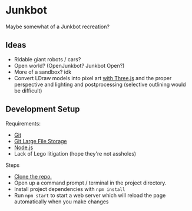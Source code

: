 # Junkbot

Maybe somewhat of a Junkbot recreation?

## Ideas

- Ridable giant robots / cars?
- Open world? (OpenJunkbot? Junkbot Open?)
- More of a sandbox? idk
- Convert LDraw models into pixel art [with Three.js](https://threejs.org/examples/?q=ldraw#webgl_loader_ldraw) and the proper perspective and lighting and postprocessing (selective outlining would be difficult)

## Development Setup

Requirements:
- [Git][]
- [Git Large File Storage][git lfs install]
- [Node.js][]
- Lack of Lego litigation (hope they're not assholes)

Steps
- [Clone the repo.][git clone]
- Open up a command prompt / terminal in the project directory.
- Install project dependencies with `npm install`
- Run `npm start` to start a web server which will reload the page automatically when you make changes

[Node.js]: https://nodejs.org/
[Git]: https://git-scm.org/
[git lfs install]: https://help.github.com/en/github/managing-large-files/installing-git-large-file-storage
[git clone]: https://help.github.com/articles/cloning-a-repository/
